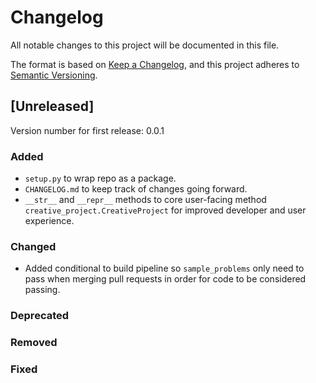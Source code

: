 # Changelog

All notable changes to this project will be documented in this file.

The format is based on [Keep a Changelog](https://keepachangelog.com/en/1.0.0/),
and this project adheres to [Semantic Versioning](https://semver.org/spec/v2.0.0.html).

## [Unreleased]

Version number for first release: 0.0.1

### Added
* `setup.py` to wrap repo as a package.
* `CHANGELOG.md` to keep track of changes going forward.
* `__str__` and `__repr__` methods to core user-facing method `creative_project.CreativeProject` for improved 
developer and user experience.

### Changed
* Added conditional to build pipeline so `sample_problems` only need to pass when merging pull requests in order
for code to be considered passing. 

### Deprecated

### Removed

### Fixed